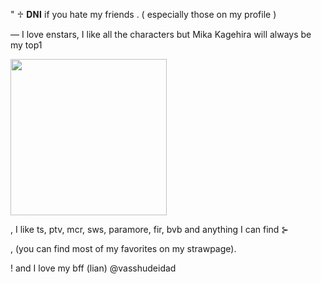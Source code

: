 "  ♱   𝐃𝐍𝐈 if you hate my friends . ( especially those on my profile ) 

— I love enstars, I like all the characters but Mika Kagehira will always be my top1 

 <img src= "https://files.catbox.moe/u95qi2.png" width="250" height="alto"/>

 , I like ts, ptv, mcr, sws, paramore, fir, bvb and anything I can find ⊱
  
 , (you can find most of my favorites on my strawpage).

 

   ! and I love my bff (lian)
 @vasshudeidad
